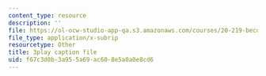 ```yaml
---
content_type: resource
description: ''
file: https://ol-ocw-studio-app-qa.s3.amazonaws.com/courses/20-219-becoming-the-next-bill-nye-writing-and-hosting-the-educational-show-january-iap-2015/f67c3d0b3a955a69ac608e5a0a0e8cd6_Docl3KOqnHI.vtt
file_type: application/x-subrip
resourcetype: Other
title: 3play caption file
uid: f67c3d0b-3a95-5a69-ac60-8e5a0a0e8cd6
---
```

